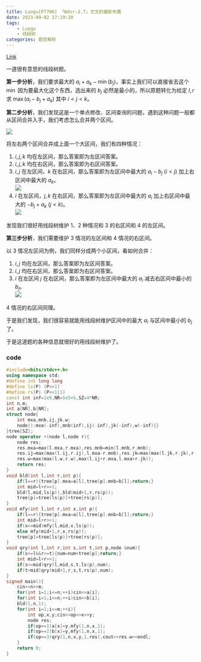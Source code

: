 ```yaml
---
title: Luogu[P7706] 「Wdsr-2.7」文文的摄影布置
date: 2023-09-02 17:19:20
tags:
    - Luogu
    - 线段树
categories: 题目解析
---
```


[Link](https://www.luogu.com.cn/problem/P7706)

一道很有意思的线段树题。

<!-- more -->

**第一步分析**，我们要求最大的 $a_i+a_k-\min{(b_j)}$，事实上我们可以直接省去这个 $\min$ 因为要最大化这个东西，选出来的 $b_j$ 必然是最小的，所以原题转化为给定 $l,r$ 求 $\max{(a_i-b_j+a_k)}$ 其中 $i<j<k$。

**第二步分析**，我们发现这是一个单点修改、区间查询的问题，遇到这种问题一般都从区间合并入手，我们考虑怎么合并两个区间。

![](images/o_230902085648_屏幕截图%202023-09-02%20165639.png)

将左右两个区间合并成上面一个大区间，我们有四种情况：
1. $i,j,k$ 均在左区间，那么答案即为左区间答案。
2. $i,j,k$ 均在右区间，那么答案即为右区间答案。
3. $i,j$ 在左区间，$k$ 在右区间，那么答案即为左区间中最大的 $a_i-b_j\ (i<j)$ 加上右区间中最大的 $a_k$。  
![](images/o_230902090253_%E5%B1%8F%E5%B9%95%E6%88%AA%E5%9B%BE%202023-09-02%20170246.png)
1. $i$ 在左区间，$j,k$ 在右区间，那么答案即为左区间中最大的 $a_i$ 加上右区间中最大的 $-b_j+a_k\ (j<k)$。  
![](images/o_230902090420_%E5%B1%8F%E5%B9%95%E6%88%AA%E5%9B%BE%202023-09-02%20170410.png)

发现我们很好用线段树维护 1、2 种情况和 3 的右区间和 4 的左区间。

**第三步分析**，我们需要维护 3 情况的左区间和 4 情况的右区间。

以 3 情况左区间为例，我们同样分成两个小区间，看如何合并：
1. $i,j$ 均在左区间，那么答案即为左区间答案。
2. $i,j$ 均在右区间，那么答案即为右区间答案。
3. $i$ 在左区间 $j$ 在右区间，那么答案即为左区间中最大的 $a_i$ 减去右区间中最小的 $b_j$。  
![](images/o_230902091033_%E5%B1%8F%E5%B9%95%E6%88%AA%E5%9B%BE%202023-09-02%20171025.png)

4 情况的右区间同理。

于是我们发现，我们很容易就能用线段树维护区间中的最大 $a_i$ 与区间中最小的 $b_j$ 了。

于是这道题的各种信息就很好的用线段树维护了。

### code

```cpp
#include<bits/stdc++.h>
using namespace std;
#define int long long
#define ls(P) (P<<1)
#define rs(P) (P<<1|1)
const int inf=1e9,NR=5e5+5,SZ=4*NR;
int n,m;
int a[NR],b[NR];
struct node{
    int mxa,mnb,ij,jk,w;
    node():mxa(-inf),mnb(inf),ij(-inf),jk(-inf),w(-inf){}
}tree[SZ];
node operator +(node l,node r){
    node res;
    res.mxa=max(l.mxa,r.mxa),res.mnb=min(l.mnb,r.mnb);
    res.ij=max(max(l.ij,r.ij),l.mxa-r.mnb),res.jk=max(max(l.jk,r.jk),r.mxa-l.mnb);
    res.w=max(max(l.w,r.w),max(l.ij+r.mxa,l.mxa+r.jk));
    return res;
}
void bld(int l,int r,int p){
    if(l==r){tree[p].mxa=a[l],tree[p].mnb=b[l];return;}
    int mid=l+r>>1;
    bld(l,mid,ls(p)),bld(mid+1,r,rs(p));
    tree[p]=tree[ls(p)]+tree[rs(p)];
}
void mfy(int l,int r,int x,int p){
    if(l==r){tree[p].mxa=a[l],tree[p].mnb=b[l];return;}
    int mid=l+r>>1;
    if(x<=mid)mfy(l,mid,x,ls(p));
    else mfy(mid+1,r,x,rs(p));
    tree[p]=tree[ls(p)]+tree[rs(p)];
}
void qry(int l,int r,int s,int t,int p,node &num){
    if(s<=l&&r<=t){num=num+tree[p];return;}
    int mid=l+r>>1;
    if(s<=mid)qry(l,mid,s,t,ls(p),num);
    if(t>mid)qry(mid+1,r,s,t,rs(p),num);
}
signed main(){
    cin>>n>>m;
    for(int i=1;i<=n;++i)cin>>a[i];
    for(int i=1;i<=n;++i)cin>>b[i]; 
    bld(1,n,1);
    for(int i=1;i<=m;++i){
        int op,x,y;cin>>op>>x>>y;
        node res;
        if(op==1)a[x]=y,mfy(1,n,x,1);
        if(op==2)b[x]=y,mfy(1,n,x,1);
        if(op==3)qry(1,n,x,y,1,res),cout<<res.w<<endl;
    }
    return 0;
}
```